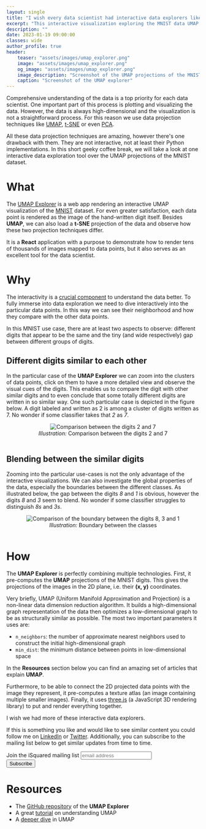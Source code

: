 ```yaml
---
layout: single
title: "I wish every data scientist had interactive data explorers like this one"
excerpt: "This interactive visualization exploring the MNIST data UMAP projections is amazing"
description: ""
date: 2023-01-19 09:00:00
classes: wide
author_profile: true
header:
    teaser: "assets/images/umap_explorer.png"
    image: "assets/images/umap_explorer.png"
    og_image: "assets/images/umap_explorer.png"
    image_description: "Screenshot of the UMAP projections of the MNIST data"
    caption: "Screenshot of the UMAP explorer"
---
```


Comprehensive understanding of the data is a top priority for each data scientist. One important part
of this process is plotting and visualizing the data. However, the data is always high-dimensional and
the visualization is not a straightforward process. For this reason we use data projection techniques
like <a href="https://umap-learn.readthedocs.io/en/latest/" target="_blank" rel="nofollow noopener">UMAP</a>, 
<a href="https://scikit-learn.org/stable/modules/manifold.html#t-sne" target="_blank" rel="nofollow noopener">t-SNE</a>
or even <a href="https://en.wikipedia.org/wiki/Principal_component_analysis" target="_blank" rel="nofollow noopener">PCA</a>.


All these data projection techniques are amazing, however there's one drawback with them. They are not interactive,
not at least their Python implementations. In this short geeky coffee break, we will take a look at one
interactive data exploration tool over the UMAP projections of the MNIST dataset. 


# What
The <a href=" https://grantcuster.github.io/umap-explorer/" target="_blank" rel="noopener">UMAP Explorer</a> is
a web app rendering an interactive UMAP visualization of the <a href="http://yann.lecun.com/exdb/mnist/" target="_blank" rel="noopener">MNIST</a> dataset. 
For even greater satisfaction, each data point is rendered as the image of the hand-written digit itself. Besides **UMAP**, we can also load a
**t-SNE** projection of the data and observe how these two projection techniques differ.


It is a **React** application with a purpose to demonstrate how to render tens of thousands of images mapped to data points, but it
also serves as an excellent tool for the data scientist.

# Why
The interactivity is a 
<a href="{{ site.baseurl }}{% link _blog/2020-02-08-interactive-dataviz.html %}" target="_blank">crucial component</a> 
to understand the data better. To fully immerse into data exploration we need to dive interactively into the particular
data points. In this way we can see their neighborhood and how they compare with the other data points. 

In this MNIST use case, there are at least two aspects to observe: different digits that appear to be the same and the tiny
(and wide respectively) gap between different groups of digits.

## Different digits similar to each other
In the particular case of the **UMAP Explorer** we can zoom into the clusters of data points, click on them to have a more detailed
view and observe the visual cues of the digits. This enables us to compare the digit with other similar digits and to even 
conclude that some totally different digits are written in so similar way. One such particular case is depicted in the 
figure below. A digit labeled and written as 2 is among a cluster of digits written as 7. No wonder if some classifier
takes that *2* as *7*.

<center>
    <img data-src="{{ site.url }}{{ site.baseurl }}/assets/images/MNIST_2_vs_7.png" class="lazyload" alt="Comparison between the digits 2 and 7"/>
    <br/>
    <span class="caption text-muted">
        <i>Illustration:</i> Comparison between the digits 2 and 7
    </span>
</center>
<br/>

## Blending between the similar digits
Zooming into the particular use-cases is not the only advantage of the interactive visualizations. We can also investigate
the global properties of the data, especially the boundaries between the different classes. As illustrated below, the
gap between the digits *8* and *1* is obvious, however the digits *8* and *3* seem to blend. No wonder if some classifier
struggles to distinguish *8s* and *3s*.

<center>
    <img data-src="{{ site.url }}{{ site.baseurl }}/assets/images/boundary_between_8_and_3.png" class="lazyload" alt="Comparison of the boundary between the digits 8, 3 and 1"/>
    <br/>
    <span class="caption text-muted">
        <i>Illustration:</i> Boundary between the classes
    </span>
</center>
<br/>


# How
The **UMAP Explorer**  is perfectly combining multiple technologies. First, it pre-computes the
**UMAP** projections of the MNIST digits. This gives the projections of the images in the 2D plane, i.e.
their **(x, y)** coordinates.

Very briefly, UMAP (Uniform Manifold Approximation and Projection) is a non-linear data dimension reduction algorithm.
It builds a high-dimensional graph representation of the data then optimizes a low-dimensional graph to be as 
structurally similar as possible. The most two important parameters it uses are: 
- `n_neighbors`: the number of approximate nearest neighbors used to construct the initial high-dimensional graph
- `min_dist`: the minimum distance between points in low-dimensional space

In the **Resources** section below you can find an amazing set of articles that explain **UMAP**.

Furthermore, to be able to connect the 2D projected data points with the image they represent, it pre-computes a texture atlas
(an image containing multiple smaller images). Finally, it uses <a href="https://threejs.org/" target="_blank" rel="nofollow noopener">three.js</a> 
(a JavaScript 3D rendering library) to put and render everything together.


I wish we had more of these interactive data explorers.


If this is something you like and would like to see similar content you could follow me on 
<a href="https://www.linkedin.com/in/vilievski/" target="_blank" rel="noopener">LinkedIn</a>
or <a href="https://twitter.com/VladOsaurus" target="_blank" rel="noopener">Twitter</a>. 
Additionally, you can subscribe to the mailing list below to get similar updates from time to time.

<link href="//cdn-images.mailchimp.com/embedcode/horizontal-slim-10_7.css" rel="stylesheet" type="text/css">
<link href="/assets/css/mailchimp.css">
<div id="mc_embed_signup">
<form action="https://digital.us19.list-manage.com/subscribe/post?u=cb9dbe40387c27177a25de80f&amp;id=08bda6f8e0" method="post" id="mc-embedded-subscribe-form" name="mc-embedded-subscribe-form" class="validate" target="_blank" novalidate>
    <div id="mc_embed_signup_scroll">
	<label for="mce-EMAIL">Join the iSquared mailing list</label>
	<input type="email" value="" name="EMAIL" class="email" id="mce-EMAIL" placeholder="email address" required>
    <!-- real people should not fill this in and expect good things - do not remove this or risk form bot signups-->
    <div style="position: absolute; left: -5000px;" aria-hidden="true"><input type="text" name="b_cb9dbe40387c27177a25de80f_08bda6f8e0" tabindex="-1" value=""></div>
    <div class="clear"><input type="submit" value="Subscribe" name="subscribe" id="mc-embedded-subscribe" class="button"></div>
    </div>
</form>
</div>


# Resources
- The <a href="https://github.com/GrantCuster/umap-explorer" target="_blank" rel="nofollow noopener">GitHub repository</a> of the **UMAP Explorer**
- A great <a href="https://pair-code.github.io/understanding-umap/" target="_blank" rel="noopener">tutorial</a> on understanding UMAP
- A <a href="https://umap-learn.readthedocs.io/en/latest/how_umap_works.html" target="_blank" rel="nofollow noopener">deeper dive</a> in UMAP